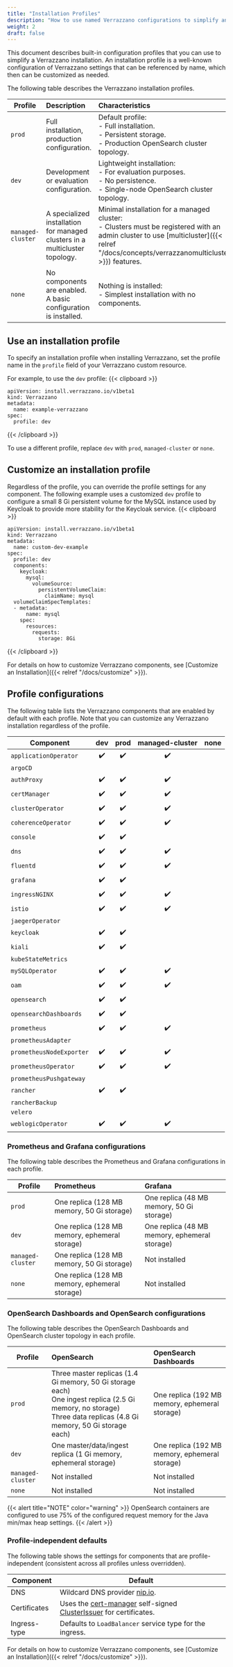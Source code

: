 ```yaml
---
title: "Installation Profiles"
description: "How to use named Verrazzano configurations to simplify an installation"
weight: 2
draft: false
---
```


This document describes built-in configuration profiles that you can use to simplify a Verrazzano installation.  An installation
profile is a well-known configuration of Verrazzano settings that can be referenced by name, which then can be
customized as needed.

The following table describes the Verrazzano installation profiles.

| Profile           | Description                                                                 | Characteristics
|-------------------|:----------------------------------------------------------------------------|:-------------
| `prod`            | Full installation, production configuration.                                | Default profile:<br/>- Full installation.<br/>- Persistent storage. <br/>- Production OpenSearch cluster topology.
| `dev`             | Development or evaluation configuration.                                    | Lightweight installation:<br/>- For evaluation purposes.<br/>- No persistence.<br/>- Single-node OpenSearch cluster topology.
| `managed-cluster` | A specialized installation for managed clusters in a multicluster topology. | Minimal installation for a managed cluster:<br/>- Clusters must be registered with an admin cluster to use [multicluster]({{< relref "/docs/concepts/verrazzanomulticluster" >}}) features.
| `none`            | No components are enabled. A basic configuration is installed.              | Nothing is installed:<br/>- Simplest installation with no components. <br/>

## Use an installation profile

To specify an installation profile when installing Verrazzano, set the profile name in the `profile` field of your
Verrazzano custom resource.

For example, to use the `dev` profile:
{{< clipboard >}}
<div class="highlight">

```
apiVersion: install.verrazzano.io/v1beta1
kind: Verrazzano
metadata:
  name: example-verrazzano
spec:
  profile: dev
```

</div>
{{< /clipboard >}}

To use a different profile, replace `dev` with `prod`, `managed-cluster` or `none`.

## Customize an installation profile

Regardless of the profile, you can override the profile settings for any component. The following example
uses a customized `dev` profile to configure a small 8 Gi persistent volume for the MySQL instance used by Keycloak to
provide more stability for the Keycloak service.
{{< clipboard >}}
<div class="highlight">

```
apiVersion: install.verrazzano.io/v1beta1
kind: Verrazzano
metadata:
  name: custom-dev-example
spec:
  profile: dev
  components:
    keycloak:
      mysql:
        volumeSource:
          persistentVolumeClaim:
            claimName: mysql
  volumeClaimSpecTemplates:
  - metadata:
      name: mysql      
    spec:
      resources:
        requests:
          storage: 8Gi
```

</div>
{{< /clipboard >}}

For details on how to customize Verrazzano components, see [Customize an Installation]({{< relref "/docs/customize" >}}).

## Profile configurations

The following table lists the Verrazzano components that are enabled by default with each profile.  Note that you can
customize any Verrazzano installation regardless of the profile.

| Component               | dev | prod | managed-cluster | none |
|-------------------------|:---:|:----:|:---------------:|:----:|
| `applicationOperator`     | ✔️  |  ✔️  |       ✔️        ||
| `argoCD`                  |     |       |                 ||
| `authProxy`               | ✔️  |  ✔️  |       ✔️        ||
| `certManager`             | ✔️  |  ✔️  |       ✔️        ||
| `clusterOperator`         | ✔️  |  ✔️  |       ✔️        ||
| `coherenceOperator`       | ✔️  |  ✔️  |       ✔️        ||
| `console`                 | ✔️  |  ✔️  |                  ||
| `dns`                     | ✔️  |  ✔️  |       ✔️        ||
| `fluentd`                 | ✔️  |  ✔️  |       ✔️        ||
| `grafana`                 | ✔️  |  ✔️  |                  ||
| `ingressNGINX`            | ✔️  |  ✔️  |       ✔️        ||
| `istio`                   | ✔️  |  ✔️  |       ✔️        ||
| `jaegerOperator`          |      |      |                ||
| `keycloak`                | ✔️  |  ✔️  |                ||
| `kiali`                   | ✔️  |  ✔️  |                ||
| `kubeStateMetrics`        |      |      |                ||
| `mySQLOperator`           | ✔️  |  ✔️  |       ✔️        ||
| `oam`                     | ✔️  |  ✔️  |       ✔️        ||
| `opensearch`              | ✔️  |  ✔️  |                ||
| `opensearchDashboards`    | ✔️  |  ✔️  |                ||
| `prometheus`              | ✔️  |  ✔️  |       ✔️        ||
| `prometheusAdapter`       |    |     |                ||
| `prometheusNodeExporter`  | ✔️  |  ✔️  |       ✔️        ||
| `prometheusOperator`      | ✔️  |  ✔️  |       ✔️        ||
| `prometheusPushgateway`   |    |     |                ||
| `rancher`                 | ✔️  |  ✔️  |                ||
| `rancherBackup`           |    |     |                ||
| `velero`                  |    |     |                ||
| `weblogicOperator`        | ✔️  |  ✔️  |       ✔️        ||

### Prometheus and Grafana configurations

The following table describes the Prometheus and Grafana configurations in each profile.

| Profile           | Prometheus | Grafana
|-------------------|:------------- |:-------------
| `prod`            | One replica (128 MB memory, 50 Gi storage) | One replica (48 MB memory, 50 Gi storage)
| `dev`             | One replica (128 MB memory, ephemeral storage) | One replica (48 MB memory, ephemeral storage)
| `managed-cluster` | One replica (128 MB memory, 50 Gi storage) | Not installed
| `none`            | One replica (128 MB memory, ephemeral storage) | Not installed

### OpenSearch Dashboards and OpenSearch configurations

The following table describes the OpenSearch Dashboards and OpenSearch cluster topology in each profile.

| Profile           | OpenSearch                                                                                                                                                | OpenSearch Dashboards
|-------------------|:----------------------------------------------------------------------------------------------------------------------------------------------------------|:-------------
| `prod`            | Three master replicas (1.4 Gi memory, 50 Gi storage each)<br/>One ingest replica (2.5 Gi memory, no storage)<br/>Three data replicas (4.8 Gi memory, 50 Gi storage each) | One replica (192 MB memory, ephemeral storage)
| `dev`             | One master/data/ingest replica (1 Gi memory, ephemeral storage)                                                                                              | One replica (192 MB memory, ephemeral storage)
| `managed-cluster` | Not installed                                                                                                                                             | Not installed
| `none`            | Not installed                                                                                                                                             | Not installed

{{< alert title="NOTE" color="warning" >}}
OpenSearch containers are configured to use 75% of the configured request memory for the Java min/max heap settings.
{{< /alert >}}


### Profile-independent defaults

The following table shows the settings for components that are profile-independent (consistent across
all profiles unless overridden).

| Component | Default
| -------------|-------------
| DNS |  Wildcard DNS provider [nip.io](https://nip.io).
| Certificates | Uses the [cert-manager](https://cert-manager.io/) self-signed [ClusterIssuer](https://cert-manager.io/docs/reference/api-docs/#cert-manager.io/v1.ClusterIssuer) for certificates.
| Ingress-type | Defaults to `LoadBalancer` service type for the ingress.

For details on how to customize Verrazzano components, see [Customize an Installation]({{< relref "/docs/customize" >}}).

